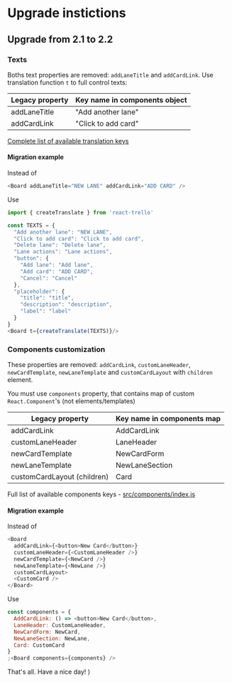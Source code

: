 # Upgrade instictions

## Upgrade from 2.1 to 2.2

### Texts

Boths text properties are removed: `addLaneTitle` and `addCardLink`.
Use translation function `t` to full control texts:

| Legacy property | Key name in components object |
| --------------- | ----------------------------- |
| addLaneTitle    | "Add another lane"            |
| addCardLink     | "Click to add card"           |

[Complete list of available translation keys](src/locales/en/translation.json)

#### Migration example

Instead of

```javascript
<Board addLaneTitle="NEW LANE" addCardLink="ADD CARD" />
```

Use

```javascript
import { createTranslate } from 'react-trello'

const TEXTS = {
  "Add another lane": "NEW LANE",
  "Click to add card": "Click to add card",
  "Delete lane": "Delete lane",
  "Lane actions": "Lane actions",
  "button": {
    "Add lane": "Add lane",
    "Add card": "ADD CARD",
    "Cancel": "Cancel"
  },
  "placeholder": {
    "title": "title",
    "description": "description",
    "label": "label"
  }
}
<Board t={createTranslate(TEXTS)}/>
```

### Components customization

These properties are removed: `addCardLink`, `customLaneHeader`, `newCardTemplate`, `newLaneTemplate`
and `customCardLayout` with `children` element.

You must use `components` property, that contains map of custom
`React.Component`'s (not elements/templates)

| Legacy property             | Key name in components map |
| --------------------------- | -------------------------- |
| addCardLink                 | AddCardLink                |
| customLaneHeader            | LaneHeader                 |
| newCardTemplate             | NewCardForm                |
| newLaneTemplate             | NewLaneSection             |
| customCardLayout (children) | Card                       |

Full list of available components keys -
[src/components/index.js](src/components/index.js)

#### Migration example

Instead of

```javascript
<Board
  addCardLink={<button>New Card</button>}
  customLaneHeader={<CustomLaneHeader />}
  newCardTemplate={<NewCard />}
  newLaneTemplate={<NewLane />}
  customCardLayout>
  <CustomCard />
</Board>
```

Use

```javascript
const components = {
  AddCardLink: () => <button>New Card</button>,
  LaneHeader: CustomLaneHeader,
  NewCardForm: NewCard,
  NewLaneSection: NewLane,
  Card: CustomCard
}
;<Board components={components} />
```

That's all. Have a nice day! )
